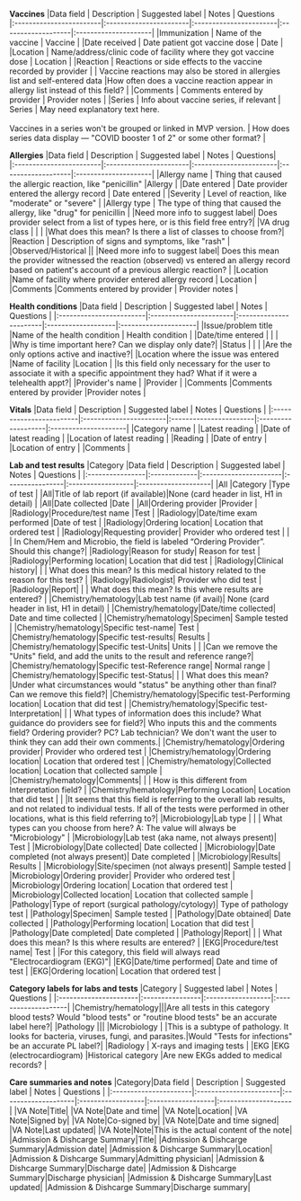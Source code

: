 **Vaccines**
|Data field       | Description           | Suggested label | Notes             | Questions           
|:------------------------|:-----------------------|:-----------------------|:-------------------|:---------------------|
|Immunization | Name of the vaccine | Vaccine | 
|Date received | Date patient got vaccine dose | Date |
|Location | Name/address/clinic code of facility where they got vaccine dose | Location |
|Reaction | Reactions or side effects to the vaccine recorded by provider | | Vaccine reactions may also be stored in allergies list and self-entered data |How often does a vaccine reaction appear in allergy list instead of this field? |
|Comments | Comments entered by provider | Provider notes | 
|Series | Info about vaccine series, if relevant | Series | May need explanatory text here. <br /> <br /> Vaccines in a series won't be grouped or linked in MVP version. | How does series data display — "COVID booster 1 of 2" or some other format? |

**Allergies**
|Data field       | Description           | Suggested label | Notes             | Questions|           
|:------------------------|:-----------------------|:-----------------------|:-------------------|:---------------------|
|Allergy name | Thing that caused the allergic reaction, like "penicillin" |Allergy |
|Date entered | Date provider entered the allergy record | Date entered | 
|Severity | Level of reaction, like "moderate" or "severe" | 
|Allergy type | The type of thing that caused the allergy, like "drug" for penicillin | |Need more info to suggest label| Does provider select from a list of types here, or is this field free entry?|
|VA drug class | | | |What does this mean? Is there a list of classes to choose from?| 
|Reaction | Description of signs and symptoms, like "rash" |
|Observed/Historical || |Need more info to suggest label| Does this mean the provider witnessed the reaction (observed) vs entered an allergy record based on patient's account of a previous allergic reaction? |
|Location |Name of facility where provider entered allergy record | Location | 
|Comments |Comments entered by provider | Provider notes | 

**Health conditions**
|Data field       | Description          | Suggested label | Notes             | Questions           |
|:------------------------|:-----------------------|:-----------------------|:-------------------|:---------------------|
|Issue/problem title |Name of the health condition | Health condition |
|Date/time entered | | | |Why is time important here? Can we display only date?|
|Status | | | |Are the only options active and inactive?|
|Location where the issue was entered |Name of facility |Location | |Is this field only necessary for the user to associate it with a specific appointment they had? What if it were a telehealth appt?|
|Provider's name | |Provider |
|Comments |Comments entered by provider |Provider notes |

**Vitals**
|Data field       | Description           | Suggested label | Notes             | Questions           |
|:------------------------|:-----------------------|:-----------------------|:-------------------|:---------------------|
|Category name | 
|Latest reading |
|Date of latest reading |
|Location of latest reading |
|Reading |
|Date of entry |
|Location of entry |
|Comments |

**Lab and test results**
|Category       |Data field  | Description           | Suggested label | Notes             | Questions           |
|:----------------|:-------------|:----------------------|:----------------|:------------------|:--------------------|
|All |Category |Type of test |
|All|Title of lab report (if available)|None (card header in list, H1 in detail) |
|All|Date collected |Date |
|All|Ordering provider |Provider |
|Radiology|Procedure/test name |Test |
|Radiology|Date/time exam performed |Date of test |
|Radiology|Ordering location| Location that ordered test |
|Radiology|Requesting provider| Provider who ordered test | | | In Chem/Hem and Microbio, the field is labeled “Ordering Provider”. Should this change?|
|Radiology|Reason for study| Reason for test |
|Radiology|Performing location| Location that did test |
|Radiology|Clinical history| | | What does this mean? Is this medical history related to the reason for this test? |
|Radiology|Radiologist| Provider who did test |
|Radiology|Report| | | What does this mean? Is this where results are entered? |
|Chemistry/hematology|Lab test name (if avail)| None (card header in list, H1 in detail) |
|Chemistry/hematology|Date/time collected| Date and time collected |
|Chemistry/hematology|Specimen| Sample tested |
|Chemistry/hematology|Specific test-name| Test |
|Chemistry/hematology|Specific test-results| Results |
|Chemistry/hematology|Specific test-Units| Units | | |Can we remove the "Units" field, and add the units to the result and reference range?|
|Chemistry/hematology|Specific test-Reference range| Normal range |
|Chemistry/hematology|Specific test-Status| | | What does this mean? |Under what circumstances would "status" be anything other than final? Can we remove this field?|
|Chemistry/hematology|Specific test-Performing location| Location that did test |
|Chemistry/hematology|Specific test-Interpretation| | | What types of information does this include? What guidance do providers see for field?| Who inputs this and the comments field? Ordering provider? PC? Lab technician? We don't want the user to think they can add their own comments.|
|Chemistry/hematology|Ordering provider| Provider who ordered test |
|Chemistry/hematology|Ordering location| Location that ordered test |
|Chemistry/hematology|Collected location| Location that collected sample |
|Chemistry/hematology|Comments| | | How is this different from Interpretation field? |
|Chemistry/hematology|Performing Location| Location that did test | | |It seems that this field is referring to the overall lab results, and not related to individual tests. If all of the tests were performed in other locations, what is this field referring to?|
|Microbiology|Lab type | | | What types can you choose from here? A: The value will always be "Microbiology" |
|Microbiology|Lab test (aka name, not always present)| Test |
|Microbiology|Date collected| Date collected |
|Microbiology|Date completed (not always present)| Date completed |
|Microbiology|Results| Results |
|Microbiology|Site/specimen (not always present)| Sample tested |
|Microbiology|Ordering provider| Provider who ordered test |
|Microbiology|Ordering location| Location that ordered test |
|Microbiology|Collected location| Location that collected sample |
|Pathology|Type of report (surgical pathology/cytology)| Type of pathology test |
|Pathology|Specimen| Sample tested |
|Pathology|Date obtained| Date collected |
|Pathology|Performing location| Location that did test |
|Pathology|Date completed| Date completed |
|Pathology|Report| | | What does this mean? Is this where results are entered? |
|EKG|Procedure/test name| Test | |For this category, this field will always read "Electrocardiogram (EKG)"|
|EKG|Date/time performed| Date and time of test |
|EKG|Ordering location| Location that ordered test |


**Category labels for labs and tests**
|Category | Suggested label | Notes             | Questions           |
|:----------------------|:----------------|:------------------|:--------------------|
|Chemistry/hematology|||Are all tests in this category blood tests? Would "blood tests" or "routine blood tests" be an accurate label here?|
|Pathology |||
|Microbiology | |This is a subtype of pathology. It looks for bacteria, viruses, fungi, and parasites.|Would "Tests for infections" be an accurate PL label?|
|Radiology | X-rays and imaging tests | 
|EKG |EKG (electrocardiogram) |Historical category |Are new EKGs added to medical records? |


**Care summaries and notes**
|Category|Data field       | Description           | Suggested label | Notes             | Questions           |
|:----------------------|:-----------------------|:--------------------|:------------------|:------------------|:--------------------|
|VA Note|Title|
|VA Note|Date and time|
|VA Note|Location|
|VA Note|Signed by|
|VA Note|Co-signed by|
|VA Note|Date and time signed|
|VA Note|Last updated|
|VA Note|Note|This is the actual content of the note|
|Admission & Dishcarge Summary|Title|
|Admission & Dishcarge Summary|Admission date|
|Admission & Dishcarge Summary|Location|
|Admission & Dishcarge Summary|Admitting physician|
|Admission & Dishcarge Summary|Discharge date|
|Admission & Dishcarge Summary|Discharge physician|
|Admission & Dishcarge Summary|Last updated|
|Admission & Dishcarge Summary|Discharge summary|














